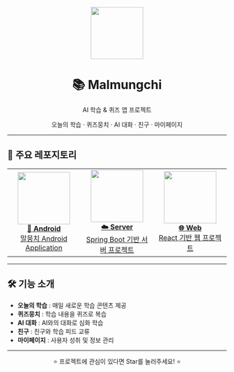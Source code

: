 <p align="center">
  <img src="https://github.com/Malmungchi-2025/.github/blob/main/profile/malmungchi_logo.png" width="120" />
</p>

<h1 align="center">📚 Malmungchi</h1>
<p align="center">AI 학습 & 퀴즈 앱 프로젝트</p>
<p align="center">오늘의 학습 · 퀴즈뭉치 · AI 대화 · 친구 · 마이페이지</p>

---

## 🚀 주요 레포지토리

<table>
<tr>
<td align="center" width="33%">
<a href="https://github.com/Malmungchi-2025/malmungchi-android">
<img src="https://img.shields.io/badge/Android-3DDC84?style=for-the-badge&logo=android&logoColor=white" width="120"><br/>
<b>📱 Android</b><br/>
말뭉치 Android Application
</a>
</td>
<td align="center" width="33%">
<a href="https://github.com/Malmungchi-2025/malmungchi-server">
<img src="https://img.shields.io/badge/Server-FF9900?style=for-the-badge&logo=spring&logoColor=white" width="120"><br/>
<b>☁️ Server</b><br/>
Spring Boot 기반 서버 프로젝트
</a>
</td>
<td align="center" width="33%">
<a href="https://github.com/Malmungchi-2025/malmungchi-web">
<img src="https://img.shields.io/badge/Web-61DAFB?style=for-the-badge&logo=react&logoColor=black" width="120"><br/>
<b>🌐 Web</b><br/>
React 기반 웹 프로젝트
</a>
</td>
</tr>
</table>

---

## 🛠️ 기능 소개
-  **오늘의 학습** : 매일 새로운 학습 콘텐츠 제공  
-  **퀴즈뭉치** : 학습 내용을 퀴즈로 복습  
-  **AI 대화** : AI와의 대화로 심화 학습  
-  **친구** : 친구와 학습 피드 교류  
-  **마이페이지** : 사용자 성취 및 정보 관리  

---

<p align="center">⭐ 프로젝트에 관심이 있다면 Star를 눌러주세요! ⭐</p>
